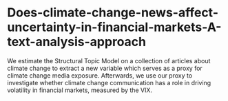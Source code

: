 # Does-climate-change-news-affect-uncertainty-in-financial-markets-A-text-analysis-approach

We estimate the Structural Topic Model on a collection of articles about climate change to extract a new variable which serves as a proxy for climate change media exposure. Afterwards, we use our proxy to investigate whether climate change communication has a role in driving volatility in financial markets, measured by the VIX. 
